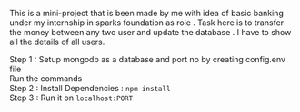 This is a mini-project that is been made by me with idea of basic banking under my internship in sparks foundation as role . Task here is to transfer the money between any two user and update the database . I have to show all the details of all users.

Step 1 : Setup mongodb as a database and port no by creating config.env file \
Run the commands \
Step 2 : Install Dependencies : ```npm install ```\
Step 3 : Run it on ```localhost:PORT```
